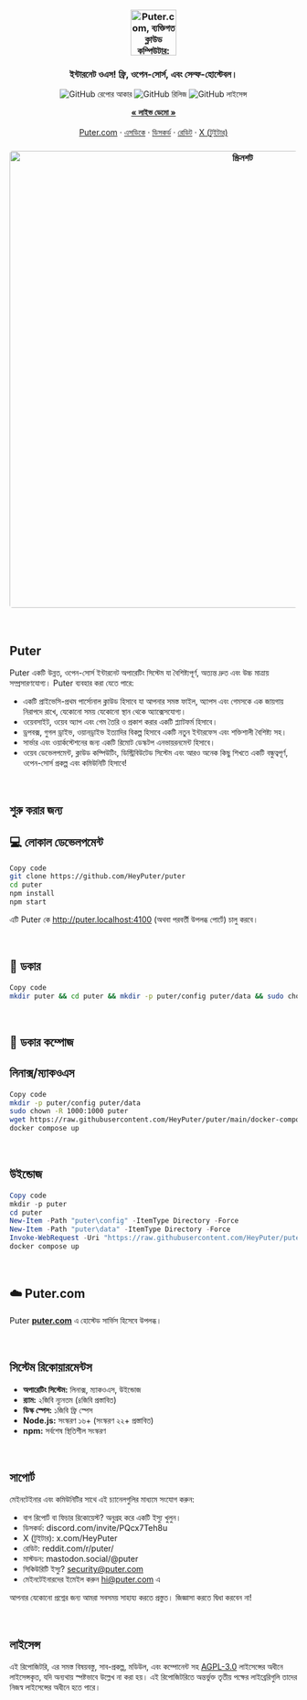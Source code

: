 <h3 align="center"><img width="80" alt="Puter.com, ব্যক্তিগত ক্লাউড কম্পিউটার: আপনার সমস্ত ফাইল, অ্যাপস, এবং গেম এক জায়গায়, যেকোনো সময়, যেকোনো স্থান থেকে অ্যাক্সেসযোগ্য।" src="https://assets.puter.site/puter-logo.png"></h3>

<h3 align="center">ইন্টারনেট ওএস! ফ্রি, ওপেন-সোর্স, এবং সেল্ফ-হোস্টেবল।</h3>

<p align="center">
    <img alt="GitHub রেপোর আকার " src="https://img.shields.io/github/repo-size/HeyPuter/puter"> <img alt="GitHub রিলিজ" src="https://img.shields.io/github/v/release/HeyPuter/puter?label=latest%20version"> <img alt="GitHub লাইসেন্স" src="https://img.shields.io/github/license/HeyPuter/puter">
</p>

<p align="center">
    <a href="https://puter.com/"><strong>« লাইভ ডেমো »</strong></a>
    <br />
    <br />
    <a href="https://puter.com">Puter.com</a>
    ·
    <a href="https://docs.puter.com" target="_blank">এসডিকে</a>
    ·
    <a href="https://discord.com/invite/PQcx7Teh8u">ডিসকর্ড</a>
    ·
    <a href="https://reddit.com/r/puter">রেডিট</a>
    ·
    <a href="https://twitter.com/HeyPuter">X (টুইটার)</a>
</p>

<h3 align="center"><img width="800" style="border-radius:5px;" alt="স্ক্রিনশট" src="https://assets.puter.site/puter.com-screenshot-3.webp"></h3>

<br/>

## Puter

Puter একটি উন্নত, ওপেন-সোর্স ইন্টারনেট অপারেটিং সিস্টেম যা বৈশিষ্ট্যপূর্ণ, অত্যন্ত দ্রুত এবং উচ্চ মাত্রায় সম্প্রসারণযোগ্য। Puter ব্যবহার করা যেতে পারে:

- একটি প্রাইভেসি-প্রথম পার্সোনাল ক্লাউড হিসাবে যা আপনার সমস্ত ফাইল, অ্যাপস এবং গেমসকে এক জায়গায় নিরাপদে রাখে, যেকোনো সময় যেকোনো স্থান থেকে অ্যাক্সেসযোগ্য।
- ওয়েবসাইট, ওয়েব অ্যাপ এবং গেম তৈরি ও প্রকাশ করার একটি প্ল্যাটফর্ম হিসাবে।
- ড্রপবক্স, গুগল ড্রাইভ, ওয়ানড্রাইভ ইত্যাদির বিকল্প হিসাবে একটি নতুন ইন্টারফেস এবং শক্তিশালী বৈশিষ্ট্য সহ।
- সার্ভার এবং ওয়ার্কস্টেশনের জন্য একটি রিমোট ডেস্কটপ এনভায়রনমেন্ট হিসাবে।
- ওয়েব ডেভেলপমেন্ট, ক্লাউড কম্পিউটিং, ডিস্ট্রিবিউটেড সিস্টেম এবং আরও অনেক কিছু শিখতে একটি বন্ধুত্বপূর্ণ, ওপেন-সোর্স প্রকল্প এবং কমিউনিটি হিসাবে!

<br/>

## শুরু করার জন্য

## 💻 লোকাল ডেভেলপমেন্ট

```bash
Copy code
git clone https://github.com/HeyPuter/puter
cd puter
npm install
npm start
```
এটি Puter কে http://puter.localhost:4100 (অথবা পরবর্তী উপলব্ধ পোর্টে) চালু করবে।

<br/>

## 🐳 ডকার

```bash
Copy code
mkdir puter && cd puter && mkdir -p puter/config puter/data && sudo chown -R 1000:1000 puter && docker run --rm -p 4100:4100 -v `pwd`/puter/config:/etc/puter -v `pwd`/puter/data:/var/puter  ghcr.io/heyputer/puter
```
<br/>

## 🐙 ডকার কম্পোজ

## লিনাক্স/ম্যাকওএস

```bash
Copy code
mkdir -p puter/config puter/data
sudo chown -R 1000:1000 puter
wget https://raw.githubusercontent.com/HeyPuter/puter/main/docker-compose.yml
docker compose up
```
<br/>

## উইন্ডোজ

```powershell
Copy code
mkdir -p puter
cd puter
New-Item -Path "puter\config" -ItemType Directory -Force
New-Item -Path "puter\data" -ItemType Directory -Force
Invoke-WebRequest -Uri "https://raw.githubusercontent.com/HeyPuter/puter/main/docker-compose.yml" -OutFile "docker-compose.yml"
docker compose up
```
<br/>

## ☁️ Puter.com
Puter [**puter.com**](https://puter.com) এ হোস্টেড সার্ভিস হিসেবে উপলব্ধ।

<br/>

## সিস্টেম রিকোয়ারমেন্টস

- **অপারেটিং সিস্টেম:** লিনাক্স, ম্যাকওএস, উইন্ডোজ
- **র‍্যাম:** ২জিবি ন্যূনতম (৪জিবি প্রস্তাবিত)
- **ডিস্ক স্পেস:** ১জিবি ফ্রি স্পেস
- **Node.js:** সংস্করণ ১৬+ (সংস্করণ ২২+ প্রস্তাবিত)
- **npm:** সর্বশেষ স্থিতিশীল সংস্করণ

<br/>

## সাপোর্ট

মেইনটেইনার এবং কমিউনিটির সাথে এই চ্যানেলগুলির মাধ্যমে সংযোগ করুন:

- বাগ রিপোর্ট বা ফিচার রিকোয়েস্ট? অনুগ্রহ করে একটি ইস্যু খুলুন।
- ডিসকর্ড: discord.com/invite/PQcx7Teh8u
- X (টুইটার): x.com/HeyPuter
- রেডিট: reddit.com/r/puter/
- মাস্টডন: mastodon.social/@puter
- সিকিউরিটি ইস্যু? security@puter.com
- মেইনটেইনারদের ইমেইল করুন hi@puter.com এ

আপনার যেকোনো প্রশ্নের জন্য আমরা সবসময় সাহায্য করতে প্রস্তুত। জিজ্ঞাসা করতে দ্বিধা করবেন না!

<br/>

## লাইসেন্স

এই রিপোজিটরি, এর সমস্ত বিষয়বস্তু, সাব-প্রকল্প, মডিউল, এবং কম্পোনেন্ট সহ [AGPL-3.0](https://github.com/HeyPuter/puter/blob/main/LICENSE.txt) লাইসেন্সের অধীনে লাইসেন্সকৃত, যদি অন্যথায় স্পষ্টভাবে উল্লেখ না করা হয়। এই রিপোজিটরিতে অন্তর্ভুক্ত তৃতীয় পক্ষের লাইব্রেরিগুলি তাদের নিজস্ব লাইসেন্সের অধীনে হতে পারে।

<br/>
